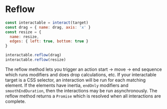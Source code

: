 Reflow
======

```js
const interactable = interact(target)
const drag = { name: drag, axis: 'x' }
const resize = {
  name: resize,
  edges: { left: true, bottom: true }
}

interactable.reflow(drag)
interactable.reflow(resize)
```

The reflow method lets you trigger an action start -> move -> end sequence which
runs modifiers and does drop calculations, etc. If your interactable target is a
CSS selector, an interaction will be run for each matching element. If the
elements have inertia, `endOnly` modifiers and `smoothEndDuration`, then the
interactions may be run asynchronously. The reflow method returns a `Promise`
which is resolved when all interactions are complete.
